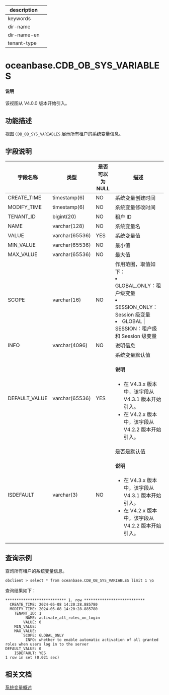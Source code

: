|description||
|---|---|
|keywords||
|dir-name||
|dir-name-en||
|tenant-type||

# oceanbase.CDB_OB_SYS_VARIABLES

<main id="notice" type='explain'>
  <h4>说明</h4>
  <p>该视图从 V4.0.0 版本开始引入。</p>
</main>

## 功能描述

视图 `CDB_OB_SYS_VARIABLES` 展示所有租户的系统变量信息。

## 字段说明

| 字段名称 | 类型 | 是否可以为 NULL | 描述 |
| ------- | ---- | -------------- | ---- |
| CREATE_TIME | timestamp(6)   | NO | 系统变量创建时间   |
| MODIFY_TIME | timestamp(6)   | NO | 系统变量修改时间  |
| TENANT_ID   | bigint(20)     | NO | 租户 ID |
| NAME        | varchar(128)   | NO | 系统变量名 |
| VALUE       | varchar(65536) | YES | 系统变量值 |
| MIN_VALUE   | varchar(65536) | NO | 最小值 |
| MAX_VALUE   | varchar(65536) | NO | 最大值 |
| SCOPE       | varchar(16)    | NO | 作用范围，取值如下：<li>GLOBAL_ONLY：租户级变量<li>SESSION_ONLY：Session 级变量<li>GLOBAL &#124; SESSION：租户级和 Session 级变量 |
| INFO        | varchar(4096)    | NO | 说明信息 |
| DEFAULT_VALUE | varchar(65536) | YES | 系统变量默认值<main id="notice" type='explain'><h4>说明</h4><ul><li>在 V4.3.x 版本中，该字段从 V4.3.1 版本开始引入。</li><li>在 V4.2.x 版本中，该字段从 V4.2.2 版本开始引入。</li></ul></main>|
| ISDEFAULT   | varchar(3)       | NO  |  是否是默认值<main id="notice" type='explain'><h4>说明</h4><ul><li>在 V4.3.x 版本中，该字段从 V4.3.1 版本开始引入。</li><li>在 V4.2.x 版本中，该字段从 V4.2.2 版本开始引入。</li></ul></main> |

## 查询示例

查询所有租户的系统变量信息。

```shell
obclient > select * from oceanbase.CDB_OB_SYS_VARIABLES limit 1 \G
```

查询结果如下：

```shell
*************************** 1. row ***************************
  CREATE_TIME: 2024-05-08 14:20:28.885780
  MODIFY_TIME: 2024-05-08 14:20:28.885780
    TENANT_ID: 1
         NAME: activate_all_roles_on_login
        VALUE: 0
    MIN_VALUE:
    MAX_VALUE:
        SCOPE: GLOBAL_ONLY
         INFO: whether to enable automatic activation of all granted roles when users log in to the server
DEFAULT_VALUE: 0
    ISDEFAULT: YES
1 row in set (0.021 sec)
```

## 相关文档

[系统变量概述](../../../../700.reference/800.configuration-items-and-system-variables/000.configuration-items-and-system-variables-overview.md)
